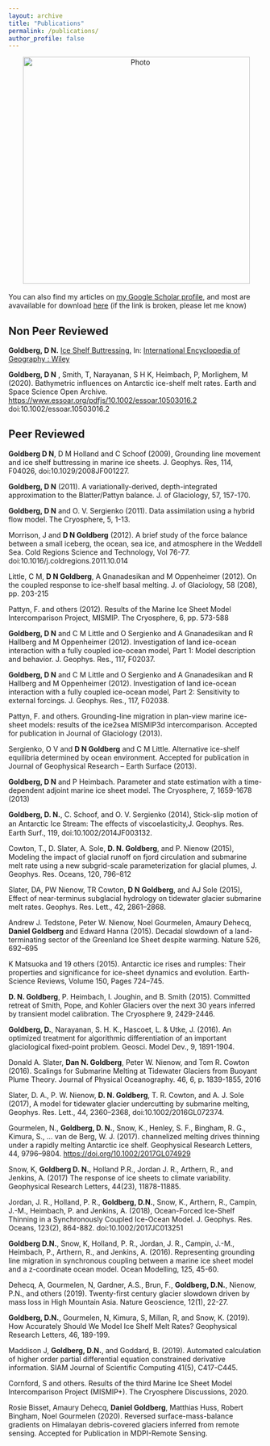 ```yaml
---
layout: archive
title: "Publications"
permalink: /publications/
author_profile: false
---
```


<p align="center">
  <img src="https://dngoldberg.github.io/files/maudberg.png?raw=true" alt="Photo" style="width: 450px;"/>
</p>

You can also find my articles on <u><a href="https://scholar.google.co.uk/citations?user=aBIVRPUAAAAJ&hl=en">my Google Scholar profile</a></u>, and most are avavailable for download <u><a href="https://www.research.ed.ac.uk/portal/en/persons/daniel-goldberg(31f184af-242f-446d-9a8a-e8eba59332ea).html">here</a></u> (if the link is broken, please let me know)

## Non Peer Reviewed

**Goldberg, D N.** <a href="https://dngoldberg.github.io/files/ice_shelf_buttressing.pdf">Ice Shelf Buttressing.</a> In: <u>International Encyclopedia of Geography : Wiley</u>

**Goldberg, D N** , Smith, T, Narayanan, S H K, Heimbach, P, Morlighem, M (2020). Bathymetric influences on Antarctic ice-shelf melt rates. Earth and Space Science Open Archive. https://www.essoar.org/pdfjs/10.1002/essoar.10503016.2 doi:10.1002/essoar.10503016.2

## Peer Reviewed

**Goldberg D N**, D M Holland and C Schoof (2009), Grounding line movement and ice shelf buttressing in marine ice sheets. J. Geophys. Res, 114, F04026, doi:10.1029/2008JF001227.

<a name="GoldbergHyb"></a>
**Goldberg, D N** (2011). A variationally-derived, depth-integrated approximation to the Blatter/Pattyn balance. J. of Glaciology, 57, 157-170.

<a name="GoldbergHybInv"></a>
**Goldberg, D N** and O. V. Sergienko (2011). Data assimilation using a hybrid flow model. The Cryosphere, 5, 1-13.

Morrison, J and **D N Goldberg** (2012). A brief study of the force balance between a small iceberg, the ocean, sea ice, and atmosphere in the Weddell Sea. Cold Regions Science and Technology, Vol 76-77. doi:10.1016/j.coldregions.2011.10.014

<a name="Little2012"></a>
Little, C M, **D N Goldberg**, A Gnanadesikan and M Oppenheimer (2012). On the coupled response to ice-shelf basal melting. J. of Glaciology, 58 (208), pp. 203-215

Pattyn, F. and others (2012). Results of the Marine Ice Sheet Model Intercomparison Project, MISMIP. The Cryosphere, 6, pp. 573-588

<a name="Goldberg2012a"></a>
**Goldberg, D N** and C M Little and O Sergienko and A Gnanadesikan and R Hallberg and M Oppenheimer (2012). Investigation of land ice-ocean interaction with a fully coupled ice-ocean model, Part 1: Model description and behavior. J. Geophys. Res., 117, F02037.

<a name="Goldberg2012b"></a>
**Goldberg, D N** and C M Little and O Sergienko and A Gnanadesikan and R Hallberg and M Oppenheimer (2012). Investigation of land ice-ocean interaction with a fully coupled ice-ocean model, Part 2: Sensitivity to external forcings. J. Geophys. Res., 117, F02038.

Pattyn, F. and others. Grounding-line migration in plan-view marine ice-sheet models: results of the ice2sea MISMIP3d intercomparison. Accepted for publication in  Journal of Glaciology (2013).

Sergienko, O V and **D N Goldberg** and C M Little. Alternative ice-shelf equilibria determined by ocean environment. Accepted for publication in Journal of Geophysical Research – Earth Surface (2013).

<a name="GoldbergHeim2013"></a>
**Goldberg, D N** and P Heimbach. Parameter and state estimation with a time-dependent adjoint marine ice sheet model. The Cryosphere, 7, 1659-1678 (2013)

**Goldberg, D. N.**, C. Schoof, and O. V. Sergienko (2014), Stick-slip motion of an Antarctic Ice Stream: The eﬀects of viscoelasticity,J. Geophys. Res. Earth Surf., 119, doi:10.1002/2014JF003132.

Cowton, T., D. Slater, A. Sole, **D. N. Goldberg**, and P. Nienow (2015), Modeling the impact of glacial runoff on fjord circulation and submarine melt rate using a new subgrid-scale parameterization for glacial plumes, J. Geophys. Res. Oceans, 120, 796–812

Slater, DA, PW Nienow, TR Cowton, **D N Goldberg**, and AJ Sole (2015), Effect of near-terminus subglacial hydrology on tidewater glacier submarine melt rates. Geophys. Res. Lett., 42, 2861–2868.

Andrew J. Tedstone, Peter W. Nienow, Noel Gourmelen, Amaury Dehecq, **Daniel Goldberg** and Edward Hanna (2015). Decadal slowdown of a land-terminating sector of the Greenland Ice Sheet despite warming. Nature 526, 692–695

K Matsuoka and 19 others (2015). Antarctic ice rises and rumples: Their properties and significance for ice-sheet dynamics and evolution. Earth-Science Reviews, Volume 150, Pages 724–745.

<a name="Goldberg2015"></a>
**D. N. Goldberg**, P. Heimbach, I. Joughin, and B. Smith (2015). Committed retreat of Smith, Pope, and Kohler Glaciers over the next 30 years inferred by transient model calibration. The Cryosphere 9, 2429-2446.

<a name="Goldberg2016"></a>
**Goldberg, D.**, Narayanan, S. H. K., Hascoet, L. & Utke, J. (2016). An optimized treatment for algorithmic differentiation of an important glaciological fixed-point problem. Geosci. Model Dev., 9, 1891-1904.

Donald A. Slater, **Dan N. Goldberg**, Peter W. Nienow, and Tom R. Cowton (2016). Scalings for Submarine Melting at Tidewater Glaciers from Buoyant Plume Theory. Journal of Physical Oceanography. 46, 6, p. 1839-1855, 2016

Slater, D. A., P. W. Nienow, **D. N. Goldberg**, T. R. Cowton, and A. J. Sole (2017), A model for tidewater glacier undercutting by submarine melting, Geophys. Res. Lett., 44, 2360–2368, doi:10.1002/2016GL072374.

Gourmelen, N., **Goldberg, D. N.**, Snow, K., Henley, S. F., Bingham, R. G., Kimura, S., … van de Berg, W. J. (2017). channelized melting drives thinning under a rapidly melting Antarctic ice shelf. Geophysical Research Letters, 44, 9796–9804. https://doi.org/10.1002/2017GL074929

<a name="Snow2017"></a>
Snow, K, **Goldberg D. N.**, Holland P.R., Jordan J. R., Arthern, R., and Jenkins, A. (2017) The response of ice sheets to climate variability. Geophysical Research Letters, 44(23), 11878-11885.

<a name="Jordan2018"></a>
Jordan, J. R., Holland, P. R., **Goldberg, D.N.**, Snow, K., Arthern, R., Campin, J.-M., Heimbach, P. and Jenkins, A. (2018), Ocean-Forced Ice-Shelf Thinning in a Synchronously Coupled Ice-Ocean Model. J. Geophys. Res. Oceans, 123(2), 864-882. doi:10.1002/2017JC013251

<a name="Goldberg2018"></a>
**Goldberg D.N.**, Snow, K, Holland, P. R., Jordan, J. R., Campin, J.-M., Heimbach, P., Arthern, R., and Jenkins, A. (2016). Representing grounding line migration in synchronous coupling between a marine ice sheet model and a z-coordinate ocean model. Ocean Modelling, 125, 45-60.

Dehecq, A, Gourmelen, N, Gardner, A.S., Brun, F., **Goldberg, D.N.**, Nienow, P.N., and others (2019). Twenty-first century glacier slowdown driven by mass loss in High Mountain Asia. Nature Geoscience, 12(1), 22-27.

<a name="Goldberg2019"></a>
**Goldberg, D.N.**, Gourmelen, N, Kimura, S, Millan, R, and Snow, K. (2019). How Accurately Should We Model Ice Shelf Melt Rates? Geophysical Research Letters, 46, 189-199.

<a name="Mad2019"></a>
Maddison J, **Goldberg, D.N.**, and Goddard, B. (2019). Automated calculation of higher order partial differential equation constrained derivative information. SIAM Journal of Scientific Computing 41(5), C417-C445.

<a name="mismipplus"></a>
Cornford, S and others. Results of the third Marine Ice Sheet Model Intercomparison Project (MISMIP+). The Cryosphere Discussions, 2020.

<a name="bisset2020"></a>
Rosie Bisset, Amaury Dehecq, **Daniel Goldberg**, Matthias Huss, Robert Bingham, Noel Gourmelen (2020). Reversed surface-mass-balance gradients on Himalayan debris-covered glaciers inferred from remote sensing. Accepted for Publication in MDPI-Remote Sensing.
